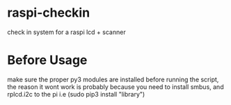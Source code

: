 # raspi-checkin
check in system for a raspi lcd + scanner

# Before Usage

make sure the proper py3 modules are installed before running the script, the reason it wont work is probably because you need to install smbus, and rplcd.i2c to the pi i.e (sudo pip3 install "library")
